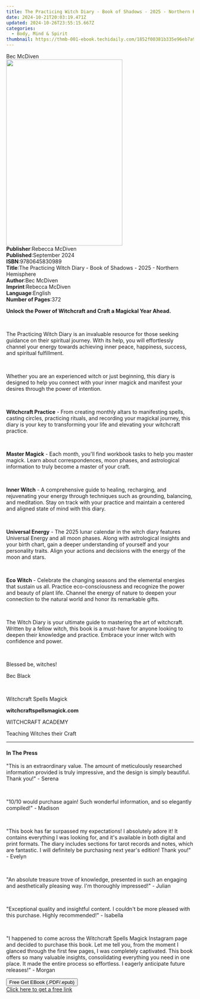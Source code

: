 ```yaml
---
title: The Practicing Witch Diary - Book of Shadows - 2025 - Northern Hemisphere | Free Book
date: 2024-10-21T20:03:19.471Z
updated: 2024-10-26T23:55:15.667Z
categories:
  - Body, Mind & Spirit
thumbnail: https://thmb-001-ebook.techidaily.com/1852f00381b335e96eb7a9af996e126efe86e366f3b704a08fe12b811054fb42.jpg
---
```

<main id="book-container">
  <div class="flex flex-col">
    <div class="book-brief flex-1 py-6 px-4 sm:p-6 md:py-10 md:px-8">
      <!-- brief-->
      <div class="book-brief-main">Bec McDiven</div>
    </div>
    <div
      class="book-meta-info flex-1 grid gap-4 col-start-1 col-end-3 row-start-1 sm:mb-6 sm:grid-cols-4 lg:gap-6 lg:col-start-2 lg:row-end-6 lg:row-span-6 lg:mb-0"
    >
      <div
        class="book-meta-info-left place-content-center mt-4 p-4 text-sm leading-6 col-start-2 col-span-2 dark:text-slate-400"
      >
        <img
          class="w-full h-500 object-cover rounded-lg sm:h-255 sm:col-span-2 lg:col-span-full"
          src="https://img-001-ebook.techidaily.com/451e61336800e7a4917e1cfdeda61ee192bf60664df0085de71d32ca86d6aa7a.jpg"
          alt=""
          width="312"
          height="500"
        />
      </div>
      <div
        class="book-meta-info-right mt-2 col-start-1 row-start-2 col-span-3 self-center"
      >
        <!-- meta data  -->
        <div class="flex flex-col px-4 md:px-8">
          <div class="flex-1">
            <strong>Publisher</strong>:<span class="px-2">Rebecca McDiven</span>
          </div>
          <div class="flex-1">
            <strong>Published</strong>:<span class="px-2">September 2024</span>
          </div>
          <div class="flex-1">
            <strong>ISBN</strong>:<span class="px-2">9780645830989</span>
          </div>
          <div class="flex-1">
            <strong>Title</strong>:<span class="px-2"
              >The Practicing Witch Diary - Book of Shadows - 2025 - Northern
              Hemisphere</span
            >
          </div>
          <div class="flex-1">
            <strong>Author</strong>:<span class="px-2">Bec McDiven</span>
          </div>
          <div class="flex-1">
            <strong>Imprint</strong>:<span class="px-2">Rebecca McDiven</span>
          </div>
          <div class="flex-1">
            <strong>Language</strong>:<span class="px-2">English</span>
          </div>
          <div class="flex-1">
            <strong>Number of Pages</strong>:<span class="px-2">372</span>
          </div>
        </div>
      </div>
    </div>
    <div class="book-description flex-1 py-6 px-4 sm:p-6 md:py-10 md:px-8">
      <div class="book-description-main">
        <div accordion-content="" id="description">
          <p>
            <strong
              >Unlock the Power of Witchcraft and Craft a Magickal Year
              Ahead.</strong
            >
          </p>
          <p><br /></p>
          <p>
            The Practicing Witch Diary is an invaluable resource for those
            seeking guidance on their spiritual journey. With its help, you will
            effortlessly channel your energy towards achieving inner peace,
            happiness, success, and spiritual fulfillment.
          </p>
          <p><br /></p>
          <p>
            Whether you are an experienced witch or just beginning, this diary
            is designed to help you connect with your inner magick and manifest
            your desires through the power of intention.
          </p>
          <p><br /></p>
          <p>
            <strong>Witchcraft Practice</strong> - From creating monthly altars
            to manifesting spells, casting circles, practicing rituals, and
            recording your magickal journey, this diary is your key to
            transforming your life and elevating your witchcraft practice.
          </p>
          <p><br /></p>
          <p>
            <strong>Master Magick</strong> - Each month, you'll find workbook
            tasks to help you master magick. Learn about correspondences, moon
            phases, and astrological information to truly become a master of
            your craft.
          </p>
          <p><br /></p>
          <p>
            <strong>Inner Witch</strong> - A comprehensive guide to healing,
            recharging, and rejuvenating your energy through techniques such as
            grounding, balancing, and meditation. Stay on track with your
            practice and maintain a centered and aligned state of mind with this
            diary.
          </p>
          <p><br /></p>
          <p>
            <strong>Universal Energy</strong> - The 2025 lunar calendar in the
            witch diary features Universal Energy and all moon phases. Along
            with astrological insights and your birth chart, gain a deeper
            understanding of yourself and your personality traits. Align your
            actions and decisions with the energy of the moon and stars.
          </p>
          <p><br /></p>
          <p>
            <strong>Eco Witch</strong> - Celebrate the changing seasons and the
            elemental energies that sustain us all. Practice eco-consciousness
            and recognize the power and beauty of plant life. Channel the energy
            of nature to deepen your connection to the natural world and honor
            its remarkable gifts.
          </p>
          <p><br /></p>
          <p>
            The Witch Diary is your ultimate guide to mastering the art of
            witchcraft. Written by a fellow witch, this book is a must-have for
            anyone looking to deepen their knowledge and practice. Embrace your
            inner witch with confidence and power.
          </p>
          <p><br /></p>
          <p>Blessed be, witches!</p>
          <p>Bec Black</p>
          <p><br /></p>
          <p>Witchcraft Spells Magick</p>
          <p><strong>witchcraftspellsmagick.com</strong></p>
          <p>WITCHCRAFT ACADEMY</p>
          <p>Teaching Witches their Craft</p>
        </div>
        <div class="accordion-fader"></div>
      </div>
    </div>
    <div class="book-excerpts flex-1 py-6 px-4 sm:p-6 md:py-10 md:px-8">
      <!-- excerpts-->
      <div class="book-excerpts-main">
        <hr />
        <h4 class="placeholder placeholder-heading">
          <span>In The Press</span>
        </h4>
        <p></p>
        <p>
          "This is an extraordinary value. The amount of meticulously researched
          information provided is truly impressive, and the design is simply
          beautiful. Thank you!" - Serena
        </p>
        <p><br /></p>
        <p>
          "10/10 would purchase again! Such wonderful information, and so
          elegantly compiled!" - Madison
        </p>
        <p><br /></p>
        <p>
          "This book has far surpassed my expectations! I absolutely adore it!
          It contains everything I was looking for, and it's available in both
          digital and print formats. The diary includes sections for tarot
          records and notes, which are fantastic. I will definitely be
          purchasing next year's edition! Thank you!" - Evelyn
        </p>
        <p><br /></p>
        <p>
          "An absolute treasure trove of knowledge, presented in such an
          engaging and aesthetically pleasing way. I'm thoroughly impressed!" -
          Julian
        </p>
        <p><br /></p>
        <p>
          "Exceptional quality and insightful content. I couldn't be more
          pleased with this purchase. Highly recommended!" - Isabella
        </p>
        <p><br /></p>
        <p>
          "I happened to come across the Witchcraft Spells Magick Instagram page
          and decided to purchase this book. Let me tell you, from the moment I
          glanced through the first few pages, I was completely captivated. This
          book offers so many valuable insights, consolidating everything you
          need in one place. It made the entire process so effortless. I eagerly
          anticipate future releases!" - Morgan
        </p>
        <p></p>
      </div>
    </div>
    <div
      class="book-about-author flex-1 py-6 px-4 sm:p-6 md:py-10 md:px-8"
    ></div>
    <div class="book-free-get flex-1 py-6 px-4 sm:p-6 md:py-10 md:px-8">
      <button
        id="btn-free-get"
        class="bg-blue-500 hover:bg-blue-700 text-white font-bold py-2 px-4 rounded"
      >
        Free Get EBook (.PDF/.epub)
      </button>
      <div id="countdown-display" class="px-2 text-lg mt-2"></div>
      <a
        id="free-link"
        class="hidden bg-blue-500 hover:bg-blue-700 text-white font-bold py-2 px-4 rounded"
        href="https://www.ebooks.com/en-us/book/211448615/the-practicing-witch-diary-book-of-shadows-2025-northern-hemisphere/bec-mcdiven/"
        target="_blank"
        >Click here to get a free link</a
      >
    </div>
    <script>
      let countdownTime = 0;
      let countdownInterval = null;
      document
        .getElementById('btn-free-get')
        .addEventListener('click', startCountdown);
      function startCountdown() {
        countdownTime = new Date().getTime() + 60000 * 3;
        countdownInterval = setInterval(updateCountdown, 1000);
        document.getElementById('btn-free-get').disabled = true;
        document
          .getElementById('btn-free-get')
          .classList.add('bg-gray-500', 'cursor-not-allowed');
      }
      function updateCountdown() {
        let currentTime = new Date().getTime();
        let timeLeft = countdownTime - currentTime;
        let secondsLeft = Math.floor(timeLeft / 1000);
        document.getElementById('countdown-display').innerHTML =
          `Remaining time: ${secondsLeft} seconds.`;
        if (secondsLeft <= 0) {
          clearInterval(countdownInterval);
          document.getElementById('btn-free-get').classList.add('hidden');
          document.getElementById('free-link').classList.remove('hidden');
          document.getElementById('countdown-display').innerHTML = '';
        }
      }
    </script>
  </div>
</main>

<ins class="adsbygoogle"
      style="display:block"
      data-ad-client="ca-pub-7571918770474297"
      data-ad-slot="8358498916"
      data-ad-format="auto"
      data-full-width-responsive="true"></ins>
    